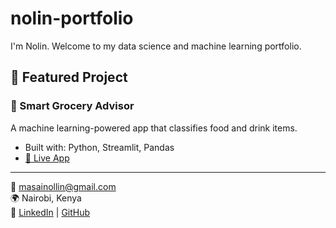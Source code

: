 # nolin-portfolio
I'm Nolin. Welcome to my data science and machine learning portfolio.
## 📌 Featured Project

### 🧠 Smart Grocery Advisor
A machine learning-powered app that classifies food and drink items.
- Built with: Python, Streamlit, Pandas
- [🔗 Live App](https://smart-grocery-adviso-9fqgsj5pret3tmbtycigvi.streamlit.app/)

---

📧 masainollin@gmail.com  
🌍 Nairobi, Kenya  
🔗 [LinkedIn](https://www.linkedin.com/in/nolin-masai-795aa32b4) | [GitHub](https://github.com/your-burk2)
